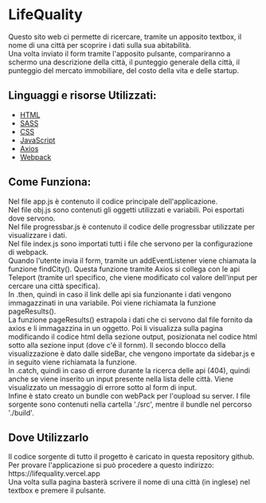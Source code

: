 # LifeQuality

Questo sito web ci permette di ricercare, tramite un apposito textbox, il nome di una città per scoprire i dati sulla sua abitabilità. <br>
Una volta inviato il form tramite l'apposito pulsante, compariranno a schermo una descrizione della città, il punteggio generale della città, il punteggio del mercato immobiliare, del costo della vita e delle startup. <br>

<h2>Linguaggi e risorse Utilizzati:</h2>
<ul>
 <li><a href="https://html.spec.whatwg.org/">HTML</a></li>
 <li><a href="https://sass-lang.com/">SASS</a></li>
 <li><a href="https://www.w3.org/TR/CSS/">CSS</a></li>
 <li><a href="developer.mozilla.org/it/docs/Web/JavaScript">JavaScript</a></li>
 <li><a href="https://github.com/axios/axios">Axios</a></li>
 <li><a href="https://webpack.js.org/">Webpack</a></li>
</ul>

<h2>Come Funziona:</h2>
Nel file app.js è contenuto il codice principale dell'applicazione. <br>
Nel file obj.js sono contenuti gli oggetti utilizzati e variabili. Poi esportati dove servono. <br>
Nel file progressbar.js è contenuto il codice delle progressbar utilizzate per visualizzare i dati. <br>
Nel file index.js sono importati tutti i file che servono per la configurazione di webpack. <br>
Quando l'utente invia il form, tramite un addEventListener viene chiamata la funzione findCity(). Questa funzione tramite Axios si collega con le api Teleport (tramite url specifico, che viene modificato col valore dell'input per cercare una città specifica). <br>
In .then, quindi in caso il link delle api sia funzionante i dati vengono immagazzinati in una variabile. Poi viene richiamata la funzione pageResults().<br>
La funzione pageResults() estrapola i dati che ci servono dal file fornito da axios e li immagazzina in un oggetto. Poi li visualizza sulla pagina modificando il codice html della sezione output, posizionata nel codice html sotto alla sezione input (dove c'è il fornm). Il secondo blocco della visualizzazione è dato dalle sideBar, che vengono importate da sidebar.js e in seguito viene richiamata la funzione. <br>
In .catch, quindi in caso di errore durante la ricerca delle api (404), quindi anche se viene inserito un input presente nella lista delle città. Viene visualizzato un messaggio di errore sotto al form di input. <br>
Infine è stato creato un bundle con webPack per l'oupload su server. I file sorgente sono contenuti nella cartella './src', mentre il bundle nel percorso './build'.<br>

<h2>Dove Utilizzarlo</h2>
Il codice sorgente di tutto il progetto è caricato in questa repository github.<br>
Per provare l'applicazione si può procedere a questo indirizzo: https://lifequality.vercel.app<br>
Una volta sulla pagina basterà scrivere il nome di una città (in inglese) nel textbox e premere il pulsante.
